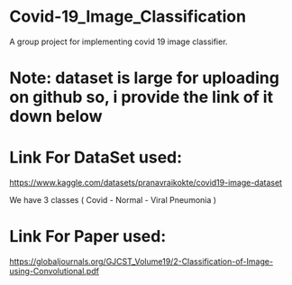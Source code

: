 # Covid-19_Image_Classification
A group project for implementing covid 19 image classifier.

# Note: dataset is large for uploading on github so, i provide the link of it down below

# Link For DataSet used:
https://www.kaggle.com/datasets/pranavraikokte/covid19-image-dataset

We have 3 classes ( Covid - Normal - Viral Pneumonia )

# Link For Paper used:
https://globaljournals.org/GJCST_Volume19/2-Classification-of-Image-using-Convolutional.pdf
